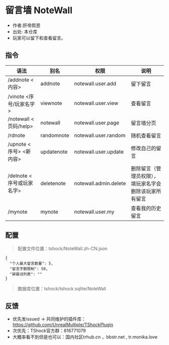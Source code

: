 # 留言墙 NoteWall

- 作者:肝帝熙恩
- 出处: 本仓库
- 玩家可以留下和查看留言。

## 指令

| 语法       | 别名                      | 权限                   | 说明                   |
|------------|---------------------------|------------------------|------------------------|
| /addnote <内容>      | addnote              | notewall.user.add      | 留下留言               |
| /vinote <序号/玩家名字>  | viewnote       | notewall.user.view     | 查看留言               |
| /notewall <页码/help>   | notewall                  | notewall.user.page     | 留言墙分页             |
| /rdnote   | randomnote        | notewall.user.random   | 随机查看留言           |
| /upnote <序号> <新内容>  | updatenote       | notewall.user.update   | 修改自己的留言         |
| /delnote <序号或玩家名字>  | deletenote       | notewall.admin.delete  | 删除留言（管理员权限），填玩家名字会删除该玩家所有留言 |
| /mynote   | mynote                    | notewall.user.my       | 查看我的历史留言       |

## 配置

> 配置文件位置：tshock/NoteWall.zh-CN.json
```json5
{
  "个人最大留言数量": 5,
  "留言字数限制": 50,
  "屏蔽词列表": ""
}
```
> 数据库位置：tshock/tshock.sqlite/NoteWall


## 反馈
- 优先发issued -> 共同维护的插件库：https://github.com/UnrealMultiple/TShockPlugin
- 次优先：TShock官方群：816771079
- 大概率看不到但是也可以：国内社区trhub.cn ，bbstr.net , tr.monika.love
